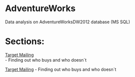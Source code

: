 # AdventureWorks
Data analysis on AdventureWorksDW2012 database (MS SQL)

# Sections:
<a href="https://github.com/tuhrin/AdventureWorks/tree/master/Target%20Mailing">Target Mailing</a><br/> - Finding out who buys and who doesn´t

[Target Mailing](https://github.com/tuhrin/AdventureWorks/tree/master/Target%20Mailing) - Finding out who buys and who doesn´t
